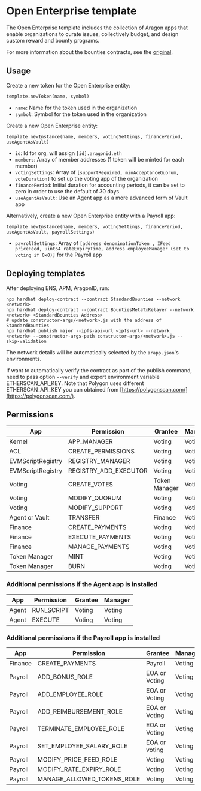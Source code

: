 # Open Enterprise template

The Open Enterprise template includes the collection of Aragon apps that enable organizations to curate issues, collectively budget, and design custom reward and bounty programs.

For more information about the bounties contracts, see the [original](https://github.com/AutarkLabs/open-enterprise/tree/master/shared/integrations/StandardBounties).

## Usage

Create a new token for the Open Enterprise entity:

```
template.newToken(name, symbol)
```

- `name`: Name for the token used in the organization
- `symbol`: Symbol for the token used in the organization

Create a new Open Enterprise entity:

```
template.newInstance(name, members, votingSettings, financePeriod, useAgentAsVault)
```

- `id`: Id for org, will assign `[id].aragonid.eth`
- `members`: Array of member addresses (1 token will be minted for each member)
- `votingSettings`: Array of `[supportRequired, minAcceptanceQuorum, voteDuration]` to set up the voting app of the organization
- `financePeriod`: Initial duration for accounting periods, it can be set to zero in order to use the default of 30 days.
- `useAgentAsVault`: Use an Agent app as a more advanced form of Vault app

Alternatively, create a new Open Enterprise entity with a Payroll app:

```
template.newInstance(name, members, votingSettings, financePeriod, useAgentAsVault, payrollSettings)
```

- `payrollSettings`: Array of `[address denominationToken , IFeed priceFeed, uint64 rateExpiryTime, address employeeManager (set to voting if 0x0)]` for the Payroll app

## Deploying templates

After deploying ENS, APM, AragonID, run:

```
npx hardhat deploy-contract --contract StandardBounties --network <network>
npx hardhat deploy-contract --contract BountiesMetaTxRelayer --network <network> <StandardBounties Address>
# update constructor-args/<network>.js with the address of StandardBounties
npx hardhat publish major --ipfs-api-url <ipfs-url> --network <network> --constructor-args-path constructor-args/<network>.js --skip-validation
```

The network details will be automatically selected by the `arapp.json`'s environments.

If want to automatically verify the contract as part of the publish command, need to pass option `--verify` and export environment variable ETHERSCAN_API_KEY.  Note that Polygon uses different ETHERSCAN_API_KEY you can obtained from [https://polygonscan.com/](https://polygonscan.com/).

## Permissions

| App               | Permission            | Grantee       | Manager |
|-------------------|-----------------------|---------------|---------|
| Kernel            | APP_MANAGER           | Voting        | Voting  |
| ACL               | CREATE_PERMISSIONS    | Voting        | Voting  |
| EVMScriptRegistry | REGISTRY_MANAGER      | Voting        | Voting  |
| EVMScriptRegistry | REGISTRY_ADD_EXECUTOR | Voting        | Voting  |
| Voting            | CREATE_VOTES          | Token Manager | Voting  |
| Voting            | MODIFY_QUORUM         | Voting        | Voting  |
| Voting            | MODIFY_SUPPORT        | Voting        | Voting  |
| Agent or Vault    | TRANSFER              | Finance       | Voting  |
| Finance           | CREATE_PAYMENTS       | Voting        | Voting  |
| Finance           | EXECUTE_PAYMENTS      | Voting        | Voting  |
| Finance           | MANAGE_PAYMENTS       | Voting        | Voting  |
| Token Manager     | MINT                  | Voting        | Voting  |
| Token Manager     | BURN                  | Voting        | Voting  |

### Additional permissions if the Agent app is installed

| App               | Permission            | Grantee       | Manager |
|-------------------|-----------------------|---------------|---------|
| Agent             | RUN_SCRIPT            | Voting        | Voting  |
| Agent             | EXECUTE               | Voting        | Voting  |

### Additional permissions if the Payroll app is installed

| App                 | Permission                 | Grantee             | Manager       |
|---------------------|----------------------------|---------------------|---------------|
| Finance             | CREATE_PAYMENTS            | Payroll             | Voting        |
| Payroll             | ADD_BONUS_ROLE             | EOA or Voting       | Voting        |
| Payroll             | ADD_EMPLOYEE_ROLE          | EOA or Voting       | Voting        |
| Payroll             | ADD_REIMBURSEMENT_ROLE     | EOA or Voting       | Voting        |
| Payroll             | TERMINATE_EMPLOYEE_ROLE    | EOA or Voting       | Voting        |
| Payroll             | SET_EMPLOYEE_SALARY_ROLE   | EOA or voting       | Voting        |
| Payroll             | MODIFY_PRICE_FEED_ROLE     | Voting              | Voting        |
| Payroll             | MODIFY_RATE_EXPIRY_ROLE    | Voting              | Voting        |
| Payroll             | MANAGE_ALLOWED_TOKENS_ROLE | Voting              | Voting        |
